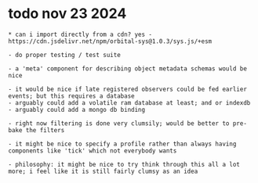 # todo nov 23 2024

	* can i import directly from a cdn? yes - https://cdn.jsdelivr.net/npm/orbital-sys@1.0.3/sys.js/+esm

	- do proper testing / test suite

	- a 'meta' component for describing object metadata schemas would be nice

	- it would be nice if late registered observers could be fed earlier events; but this requires a database
	- arguably could add a volatile ram database at least; and or indexdb
	- arguably could add a mongo db binding

	- right now filtering is done very clumsily; would be better to pre-bake the filters

	- it might be nice to specify a profile rather than always having components like 'tick' which not everybody wants

	- philosophy: it might be nice to try think through this all a lot more; i feel like it is still fairly clumsy as an idea
